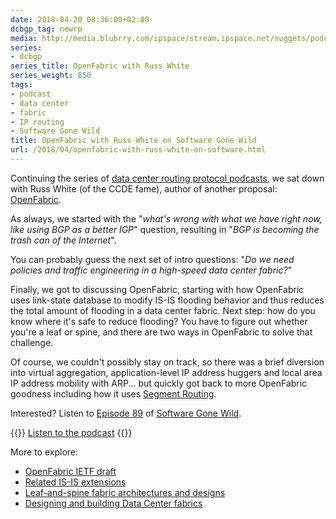 ```yaml
---
date: 2018-04-20 08:36:00+02:00
dcbgp_tag: newrp
media: http://media.blubrry.com/ipspace/stream.ipspace.net/nuggets/podcast/Show_89-OpenFabric.mp3
series:
- dcbgp
series_title: OpenFabric with Russ White
series_weight: 850
tags:
- podcast
- data center
- fabric
- IP routing
- Software Gone Wild
title: OpenFabric with Russ White on Software Gone Wild
url: /2018/04/openfabric-with-russ-white-on-software.html
---
```

Continuing the series of [data center routing protocol podcasts](https://blog.ipspace.net/2018/03/data-center-routing-with-rift-on.html), we sat down with Russ White (of the CCDE fame), author of another proposal: [OpenFabric](https://tools.ietf.org/html/draft-white-openfabric-05).

As always, we started with the "*what's wrong with what we have right now, like using BGP as a better IGP*" question, resulting in "*BGP is becoming the trash can of the Internet*".
<!--more-->
You can probably guess the next set of intro questions: \"*Do we need policies and traffic engineering in a high-speed data center fabric?*"

Finally, we got to discussing OpenFabric, starting with how OpenFabric uses link-state database to modify IS-IS flooding behavior and thus reduces the total amount of flooding in a data center fabric. Next step: how do you know where it's safe to reduce flooding? You have to figure out whether you're a leaf or spine, and there are two ways in OpenFabric to solve that challenge.

Of course, we couldn't possibly stay on track, so there was a brief diversion into virtual aggregation, application-level IP address huggers and local area IP address mobility with ARP... but quickly got back to more OpenFabric goodness including how it uses [Segment Routing](http://www.ipspace.net/Segment_Routing_Introduction).

Interested? Listen to [Episode 89](http://media.blubrry.com/ipspace/stream.ipspace.net/nuggets/podcast/Show_89-OpenFabric.mp3) of [Software Gone Wild](http://www.ipspace.net/Podcast/Software_Gone_Wild).

{{<jump>}}
[Listen to the podcast](http://media.blubrry.com/ipspace/stream.ipspace.net/nuggets/podcast/Show_89-OpenFabric.mp3)
{{</jump>}}

More to explore:

-   [OpenFabric IETF draft](https://tools.ietf.org/html/draft-white-openfabric-05)
-   [Related IS-IS extensions](https://tools.ietf.org/html/draft-shen-isis-spine-leaf-ext-05)
-   [Leaf-and-spine fabric architectures and designs](http://www.ipspace.net/Leaf-and-Spine_Fabric_Architectures)
-   [Designing and building Data Center fabrics](http://www.ipspace.net/Designing_and_Building_Data_Center_Fabrics)
